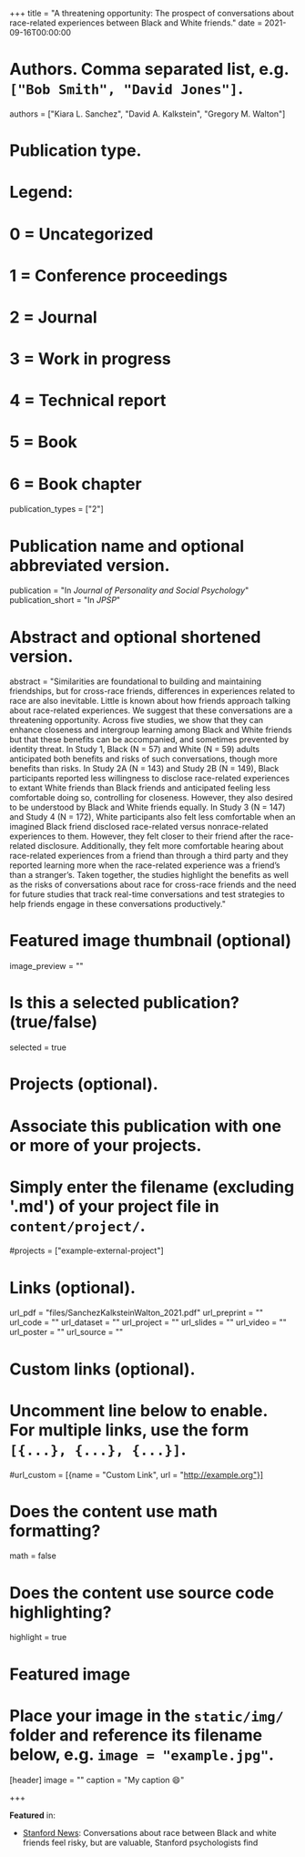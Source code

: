 +++
title = "A threatening opportunity: The prospect of conversations about race-related experiences between Black and White friends."
date = 2021-09-16T00:00:00

# Authors. Comma separated list, e.g. `["Bob Smith", "David Jones"]`.
authors = ["Kiara L. Sanchez", "David A. Kalkstein", "Gregory M. Walton"]

# Publication type.
# Legend:
# 0 = Uncategorized
# 1 = Conference proceedings
# 2 = Journal
# 3 = Work in progress
# 4 = Technical report
# 5 = Book
# 6 = Book chapter
publication_types = ["2"]

# Publication name and optional abbreviated version.
publication = "In *Journal of Personality and Social Psychology*"
publication_short = "In *JPSP*"

# Abstract and optional shortened version.
abstract = "Similarities are foundational to building and maintaining friendships, but for cross-race friends, differences in experiences related to race are also inevitable. Little is known about how friends approach talking about race-related experiences. We suggest that these conversations are a threatening opportunity. Across five studies, we show that they can enhance closeness and intergroup learning among Black and White friends but that these benefits can be accompanied, and sometimes prevented by identity threat. In Study 1, Black (N = 57) and White (N = 59) adults anticipated both benefits and risks of such conversations, though more benefits than risks. In Study 2A (N = 143) and Study 2B (N = 149), Black participants reported less willingness to disclose race-related experiences to extant White friends than Black friends and anticipated feeling less comfortable doing so, controlling for closeness. However, they also desired to be understood by Black and White friends equally. In Study 3 (N = 147) and Study 4 (N = 172), White participants also felt less comfortable when an imagined Black friend disclosed race-related versus nonrace-related experiences to them. However, they felt closer to their friend after the race-related disclosure. Additionally, they felt more comfortable hearing about race-related experiences from a friend than through a third party and they reported learning more when the race-related experience was a friend’s than a stranger’s. Taken together, the studies highlight the benefits as well as the risks of conversations about race for cross-race friends and the need for future studies that track real-time conversations and test strategies to help friends engage in these conversations productively."

# Featured image thumbnail (optional)
image_preview = ""

# Is this a selected publication? (true/false)
selected = true

# Projects (optional).
#   Associate this publication with one or more of your projects.
#   Simply enter the filename (excluding '.md') of your project file in `content/project/`.
#projects = ["example-external-project"]

# Links (optional).
url_pdf = "files/SanchezKalksteinWalton_2021.pdf"
url_preprint = ""
url_code = ""
url_dataset = ""
url_project = ""
url_slides = ""
url_video = ""
url_poster = ""
url_source = ""

# Custom links (optional).
#   Uncomment line below to enable. For multiple links, use the form `[{...}, {...}, {...}]`.
#url_custom = [{name = "Custom Link", url = "http://example.org"}]

# Does the content use math formatting?
math = false

# Does the content use source code highlighting?
highlight = true

# Featured image
# Place your image in the `static/img/` folder and reference its filename below, e.g. `image = "example.jpg"`.
[header]
image = ""
caption = "My caption :smile:"

+++

**Featured** in:
- [Stanford News](https://news.stanford.edu/press-releases/2021/09/20/conversations-ral-risky-valuable/): Conversations about race between Black and white friends feel risky, but are valuable, Stanford psychologists find
